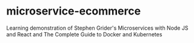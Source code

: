 # microservice-ecommerce
Learning demonstration of Stephen Grider's Microservices with Node JS and React and The Complete Guide to Docker and Kubernetes
